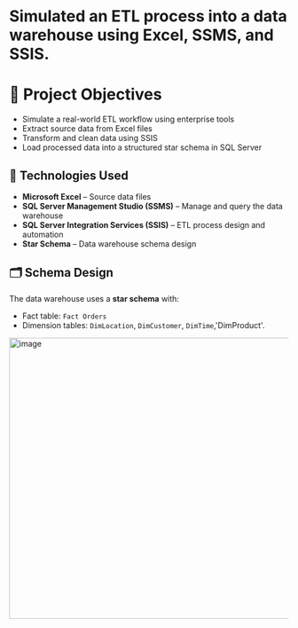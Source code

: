 # Simulated an ETL process into a data warehouse using Excel, SSMS, and SSIS.

# 🎯 Project Objectives
- Simulate a real-world ETL workflow using enterprise tools
- Extract source data from Excel files
- Transform and clean data using SSIS
- Load processed data into a structured star schema in SQL Server
## 🧰 Technologies Used
- **Microsoft Excel** – Source data files  
- **SQL Server Management Studio (SSMS)** – Manage and query the data warehouse  
- **SQL Server Integration Services (SSIS)** – ETL process design and automation  
- **Star Schema** – Data warehouse schema design
## 🗂️ Schema Design

The data warehouse uses a **star schema** with:
- Fact table: `Fact Orders`
- Dimension tables: `DimLocation`, `DimCustomer`, `DimTime`,'DimProduct'.
<img width="894" height="507" alt="image" src="https://github.com/user-attachments/assets/85458de5-9593-41f3-92bd-1b409bb28a2a" />

